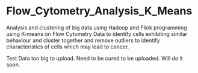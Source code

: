 # Flow_Cytometry_Analysis_K_Means
Analysis and clustering of big data using Hadoop and Flink programming using K-means on Flow Cytometry Data to identify cells exhibiting similar behaviour and cluster together and remove outliers to identify characteristics of cells which may lead to cancer.

Test Data too big to upload. Need to be cured to be uploaded. Will do it soon.
